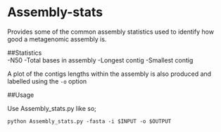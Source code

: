 # Assembly-stats
Provides some of the common assembly statistics used to identify how good a metagenomic assembly is.


##Statistics  
-N50
-Total bases in assembly
-Longest contig
-Smallest contig


A plot of the contigs lengths within the assembly is also produced and labelled using the `-o` option



##Usage

Use Assembly_stats.py like so;
```
python Assembly_stats.py -fasta -i $INPUT -o $OUTPUT

```
